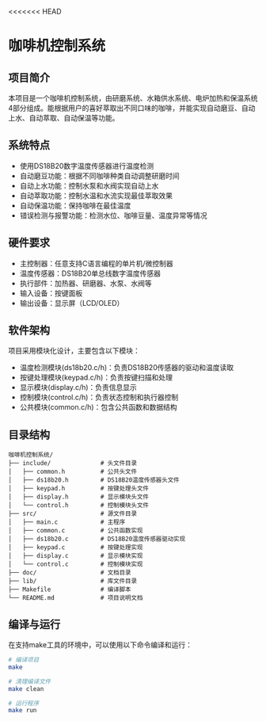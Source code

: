 <<<<<<< HEAD
# 咖啡机控制系统

## 项目简介

本项目是一个咖啡机控制系统，由研磨系统、水箱供水系统、电炉加热和保温系统4部分组成。能根据用户的喜好萃取出不同口味的咖啡，并能实现自动磨豆、自动上水、自动萃取、自动保温等功能。

## 系统特点

- 使用DS18B20数字温度传感器进行温度检测
- 自动磨豆功能：根据不同咖啡种类自动调整研磨时间
- 自动上水功能：控制水泵和水阀实现自动上水
- 自动萃取功能：控制水温和水流实现最佳萃取效果
- 自动保温功能：保持咖啡在最佳温度
- 错误检测与报警功能：检测水位、咖啡豆量、温度异常等情况

## 硬件要求

- 主控制器：任意支持C语言编程的单片机/微控制器
- 温度传感器：DS18B20单总线数字温度传感器
- 执行部件：加热器、研磨器、水泵、水阀等
- 输入设备：按键面板
- 输出设备：显示屏（LCD/OLED）

## 软件架构

项目采用模块化设计，主要包含以下模块：

- 温度检测模块(ds18b20.c/h)：负责DS18B20传感器的驱动和温度读取
- 按键处理模块(keypad.c/h)：负责按键扫描和处理
- 显示模块(display.c/h)：负责信息显示
- 控制模块(control.c/h)：负责状态控制和执行器控制
- 公共模块(common.c/h)：包含公共函数和数据结构

## 目录结构

```
咖啡机控制系统/
├── include/              # 头文件目录
│   ├── common.h          # 公共头文件
│   ├── ds18b20.h         # DS18B20温度传感器头文件
│   ├── keypad.h          # 按键处理头文件
│   ├── display.h         # 显示模块头文件
│   └── control.h         # 控制模块头文件
├── src/                  # 源文件目录
│   ├── main.c            # 主程序
│   ├── common.c          # 公共函数实现
│   ├── ds18b20.c         # DS18B20温度传感器驱动实现
│   ├── keypad.c          # 按键处理实现
│   ├── display.c         # 显示模块实现
│   └── control.c         # 控制模块实现
├── doc/                  # 文档目录
├── lib/                  # 库文件目录
├── Makefile              # 编译脚本
└── README.md             # 项目说明文档
```

## 编译与运行

在支持make工具的环境中，可以使用以下命令编译和运行：

```bash
# 编译项目
make

# 清理编译文件
make clean

# 运行程序
make run
``` 
